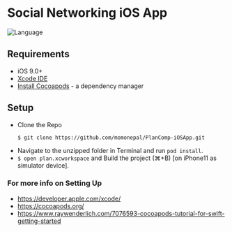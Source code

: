 # Social Networking iOS App

![Language](https://img.shields.io/badge/Language-Swift%203-orange.svg)


## Requirements

- iOS 9.0+
- [Xcode IDE](https://developer.apple.com/xcode/)
- [Install Cocoapods](https://www.raywenderlich.com/7076593-cocoapods-tutorial-for-swift-getting-started) - a dependency manager

## Setup
- Clone the Repo
  ```
  $ git clone https://github.com/momonepal/PlanComp-iOSApp.git
  ```
-  Navigate to the unzipped folder in Terminal and run `pod install`.
- `$ open plan.xcworkspace` and Build the project (⌘+B) [on iPhone11 as simulator device].


### For more info on Setting Up
- https://developer.apple.com/xcode/
- https://cocoapods.org/
- https://www.raywenderlich.com/7076593-cocoapods-tutorial-for-swift-getting-started
